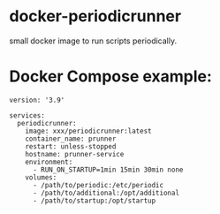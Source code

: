 # docker-periodicrunner
small docker image to run scripts periodically.


# Docker Compose example:

```
version: '3.9'

services:
  periodicrunner:
    image: xxx/periodicrunner:latest
    container_name: prunner
    restart: unless-stopped
    hostname: prunner-service
    environment:
      - RUN_ON_STARTUP=1min 15min 30min none
    volumes:
      - /path/to/periodic:/etc/periodic
      - /path/to/additional:/opt/additional
      - /path/to/startup:/opt/startup
```


